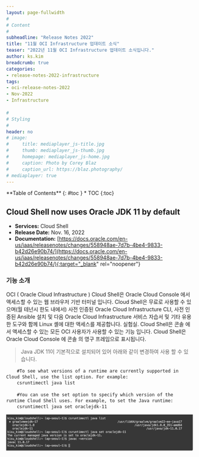 ```yaml
---
layout: page-fullwidth
#
# Content
#
subheadline: "Release Notes 2022"
title: "11월 OCI Infrastructure 업데이트 소식"
teaser: "2022년 11월 OCI Infrastructure 업데이트 소식입니다."
author: ks.kim
breadcrumb: true
categories:
- release-notes-2022-infrastructure
tags:
- oci-release-notes-2022
- Nov-2022
- Infrastructure

#
# Styling
#
header: no
# image:
#     title: mediaplayer_js-title.jpg
#     thumb: mediaplayer_js-thumb.jpg
#     homepage: mediaplayer_js-home.jpg
#     caption: Photo by Corey Blaz
#     caption_url: https://blaz.photography/
# mediaplayer: true
---
```


<div class="panel radius" markdown="1">
**Table of Contents**
{: #toc }
*  TOC
{:toc}
</div>

## Cloud Shell now uses Oracle JDK 11 by default
* **Services:** Cloud Shell
* **Release Date:** Nov. 16, 2022
* **Documentation:** [https://docs.oracle.com/en-us/iaas/releasenotes/changes/558948ae-7d7b-4be4-9833-b42d26e90b74/](https://docs.oracle.com/en-us/iaas/releasenotes/changes/558948ae-7d7b-4be4-9833-b42d26e90b74/){:target="_blank" rel="noopener"}

### 기능 소개
OCI ( Oracle Cloud Infrastructure ) Cloud Shell은 Oracle Cloud Console 에서 액세스할 수 있는 웹 브라우저 기반 터미널 입니다. Cloud Shell은 무료로 사용할 수 있으며(월 테넌시 한도 내에서) 사전 인증된 Oracle Cloud Infrastructure CLI, 사전 인증된 Ansible 설치 및 다음 Oracle Cloud Infrastructure 서비스 자습서 및 기타 유용한 도구와 함께 Linux 셸에 대한 액세스를 제공합니다. 실험실. Cloud Shell은 콘솔 에서 액세스할 수 있는 모든 OCI 사용자가 사용할 수 있는 기능 입니다. Cloud Shell은 Oracle Cloud Console 에 콘솔 의 영구 프레임으로 표시됩니다.


> Java JDK 11이 기본적으로 설치되어 있어 아래와 같이 변경하여 사용 할 수 있습니다.

```terminal
    #To see what versions of a runtime are currently supported in Cloud Shell, use the list option. For example:
    csruntimectl java list
    
    #You can use the set option to specify which version of the runtime Cloud Shell uses. For example, to set the Java runtime:
    csruntimectl java set oraclejdk-11
```

![](/assets/img/infrastructure/2022/11/SCR-20230116-j96.png)

